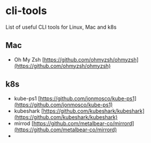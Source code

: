 # cli-tools
List of useful CLI tools for Linux, Mac and k8s

## Mac

- Oh My Zsh [https://github.com/ohmyzsh/ohmyzsh](https://github.com/ohmyzsh/ohmyzsh)

## k8s

- kube-ps1 [https://github.com/jonmosco/kube-ps1](https://github.com/jonmosco/kube-ps1)
- kubeshark [https://github.com/kubeshark/kubeshark](https://github.com/kubeshark/kubeshark)  
- mirrod [https://github.com/metalbear-co/mirrord](https://github.com/metalbear-co/mirrord)
- 
